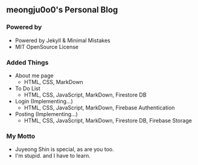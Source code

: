 ## meongju0o0's Personal Blog

### Powered by
- Powered by Jekyll & Minimal Mistakes
- MIT OpenSource License

### Added Things
- About me page
   - HTML, CSS, MarkDown
- To Do List
   - HTML, CSS, JavaScript, MarkDown, Firestore DB
- Login (Implementing...)
   - HTML, CSS, JavaScript, MarkDown, Firebase Authentication
- Posting (Implementing...)
   - HTML, CSS, JavaScript, MarkDown, Firestore DB, Firebase Storage

### My Motto
- Juyeong Shin is special, as are you too.
- I'm stupid. and I have to learn.
